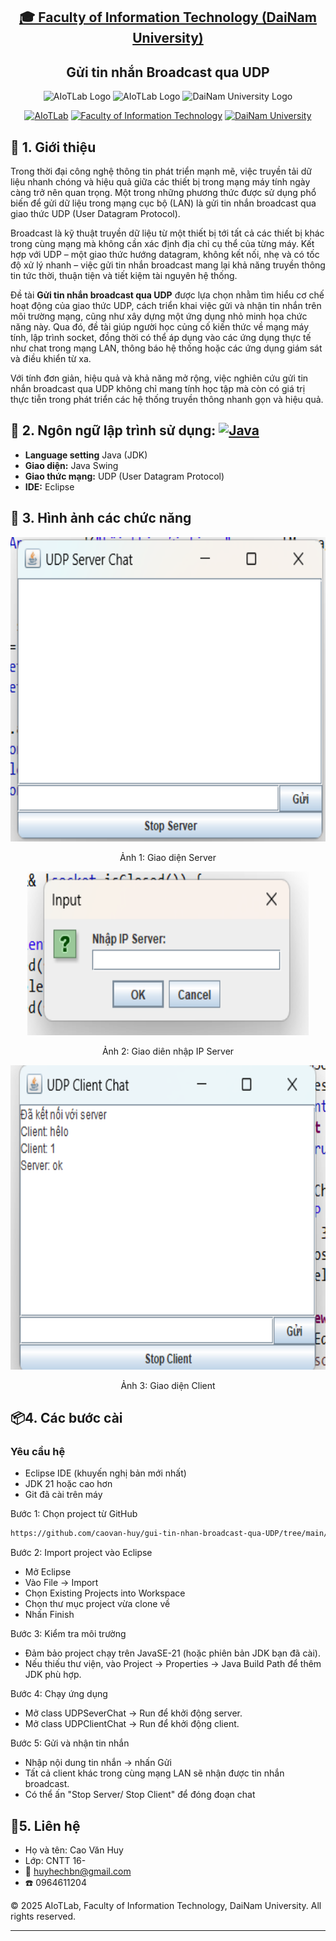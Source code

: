 <h2 align="center">
    <a href="https://dainam.edu.vn/vi/khoa-cong-nghe-thong-tin">
    🎓 Faculty of Information Technology (DaiNam University)
    </a>
</h2>
<h2 align="center">
   Gửi tin nhắn Broadcast qua UDP
</h2>
<div align="center">
    <p align="center">
        <img alt="AIoTLab Logo" width="170" src="https://github.com/user-attachments/assets/711a2cd8-7eb4-4dae-9d90-12c0a0a208a2" />
        <img alt="AIoTLab Logo" width="180" src="https://github.com/user-attachments/assets/dc2ef2b8-9a70-4cfa-9b4b-f6c2f25f1660" />
        <img alt="DaiNam University Logo" width="200" src="https://github.com/user-attachments/assets/77fe0fd1-2e55-4032-be3c-b1a705a1b574" />
    </p>

[![AIoTLab](https://img.shields.io/badge/AIoTLab-green?style=for-the-badge)](https://www.facebook.com/DNUAIoTLab)
[![Faculty of Information Technology](https://img.shields.io/badge/Faculty%20of%20Information%20Technology-blue?style=for-the-badge)](https://dainam.edu.vn/vi/khoa-cong-nghe-thong-tin)
[![DaiNam University](https://img.shields.io/badge/DaiNam%20University-orange?style=for-the-badge)](https://dainam.edu.vn)

</div>

## 📖 1. Giới thiệu
Trong thời đại công nghệ thông tin phát triển mạnh mẽ, việc truyền tải dữ liệu nhanh chóng và hiệu quả giữa các thiết bị trong mạng máy tính ngày càng trở nên quan trọng. Một trong những phương thức được sử dụng phổ biến để gửi dữ liệu trong mạng cục bộ (LAN) là gửi tin nhắn broadcast qua giao thức UDP (User Datagram Protocol).

Broadcast là kỹ thuật truyền dữ liệu từ một thiết bị tới tất cả các thiết bị khác trong cùng mạng mà không cần xác định địa chỉ cụ thể của từng máy. Kết hợp với UDP – một giao thức hướng datagram, không kết nối, nhẹ và có tốc độ xử lý nhanh – việc gửi tin nhắn broadcast mang lại khả năng truyền thông tin tức thời, thuận tiện và tiết kiệm tài nguyên hệ thống.

Đề tài **Gửi tin nhắn broadcast qua UDP** được lựa chọn nhằm tìm hiểu cơ chế hoạt động của giao thức UDP, cách triển khai việc gửi và nhận tin nhắn trên môi trường mạng, cũng như xây dựng một ứng dụng nhỏ minh họa chức năng này. Qua đó, đề tài giúp người học củng cố kiến thức về mạng máy tính, lập trình socket, đồng thời có thể áp dụng vào các ứng dụng thực tế như chat trong mạng LAN, thông báo hệ thống hoặc các ứng dụng giám sát và điều khiển từ xa.

Với tính đơn giản, hiệu quả và khả năng mở rộng, việc nghiên cứu gửi tin nhắn broadcast qua UDP không chỉ mang tính học tập mà còn có giá trị thực tiễn trong phát triển các hệ thống truyền thông nhanh gọn và hiệu quả.  
## 🔧 2. Ngôn ngữ lập trình sử dụng: [![Java](https://img.shields.io/badge/Java-007396?style=for-the-badge&logo=java&logoColor=white)](https://www.java.com/)
- **Language setting** Java (JDK)
- **Giao diện:** Java Swing  
- **Giao thức mạng:** UDP (User Datagram Protocol)  
- **IDE:** Eclipse  
## 🚀 3. Hình ảnh các chức năng
<p align="center">
  <img width="604" height="487" img src="https://github.com/caovan-huy/gui-tin-nhan-broadcast-qua-UDP/blob/main/docs/anh%201.png" alt="Ảnh 1" width="800"/> 
</p>
<p align = "center">Ảnh 1: Giao diện Server </p>

 <p align = "center"><img width="450" height="262" alt="image" src="https://github.com/caovan-huy/gui-tin-nhan-broadcast-qua-UDP/blob/main/docs/anh%202.png" /></p>
<p align = "center"> Ảnh 2: Giao diên nhập IP Server </p>
<p align = "center"><img width="604" height="487" alt="image" src="https://github.com/caovan-huy/gui-tin-nhan-broadcast-qua-UDP/blob/main/docs/anh%203.png" /></p>
<p align = "center"> Ảnh 3: Giao diện Client </p>

## 📦4. Các bước cài 
### Yêu cầu hệ 
- Eclipse IDE (khuyến nghị bản mới nhất)
- JDK 21 hoặc cao hơn
- Git đã cài trên máy

Bước 1: Chọn project từ GitHub
```bash
https://github.com/caovan-huy/gui-tin-nhan-broadcast-qua-UDP/tree/main/Bai_Tap_Lon
```
Bước 2: Import project vào Eclipse

- Mở Eclipse
- Vào File → Import
- Chọn Existing Projects into Workspace
- Chọn thư mục project vừa clone về
- Nhấn Finish

Bước 3: Kiểm tra môi trường

- Đảm bảo project chạy trên JavaSE-21 (hoặc phiên bản JDK bạn đã cài).
- Nếu thiếu thư viện, vào Project → Properties → Java Build Path để thêm JDK phù hợp.

Bước 4: Chạy ứng dụng

- Mở class UDPSeverChat → Run để khởi động server.
- Mở class UDPClientChat → Run để khởi động client.

Bước 5: Gửi và nhận tin nhắn

- Nhập nội dung tin nhắn → nhấn Gửi
- Tất cả client khác trong cùng mạng LAN sẽ nhận được tin nhắn broadcast.
- Có thể ấn "Stop Server/ Stop Client" để đóng đoạn chat
##  📱5. Liên hệ
- Họ và tên: Cao Văn Huy
- Lớp: CNTT 16-
- 📧 huyhechbn@gmail.com
- ☎️ 0964611204

© 2025 AIoTLab, Faculty of Information Technology, DaiNam University. All rights reserved.

---























